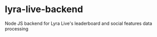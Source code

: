 # lyra-live-backend
Node JS backend for Lyra Live's leaderboard and social features data processing
